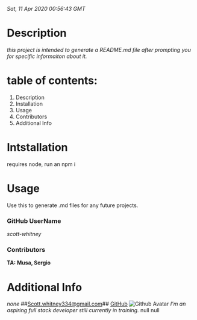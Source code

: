 
*Sat, 11 Apr 2020 00:56:43 GMT*

# Description
*this project is intended to generate a README.md file after prompting you for specific informaiton about it.*

# table of contents:
1. Description
1. Installation
1. Usage
1. Contributors
1. Additional Info

# Intstallation
requires node, run an npm i

# Usage
Use this to generate .md files for any future projects.

### GitHub UserName
*scott-whitney*
### Contributors
**TA: Musa, Sergio**

# Additional Info
*none*
##Scott.whitney334@gmail.com##
[GitHub](https://api.github.com/users/scott-whitney)
![Github Avatar](https://avatars1.githubusercontent.com/u/60905905?v=4)
*I'm an aspiring full stack developer still currently in training.*
null
null
